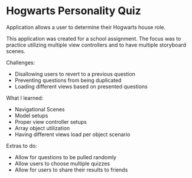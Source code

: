 # Hogwarts Personality Quiz

Application allows a user to determine their Hogwarts house role.

This application was created for a school assignment.
The focus was to practice utilizing multiple view controllers and to have multiple storyboard scenes.

Challenges:
  - Disallowing users to revert to a previous question
  - Preventing questions from being duplicated
  - Loading different views based on presented questions

What I learned:
  - Navigational Scenes
  - Model setups
  - Proper view controller setups
  - Array object utilization
  - Having different views load per object scenario
  
 Extras to do:
  - Allow for questions to be pulled randomly
  - Allow users to choose multiple quizzes
  - Allow for users to share their results to friends
 
  
